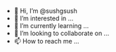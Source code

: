 - 👋 Hi, I’m @sushgsush
- 👀 I’m interested in ...
- 🌱 I’m currently learning ...
- 💞️ I’m looking to collaborate on ...
- 📫 How to reach me ...

<!---
sushgsush/sushgsush is a ✨ special ✨ repository because its `README.md` (this file) appears on your GitHub profile.
You can click the Preview link to take a look at your changes.
--->
